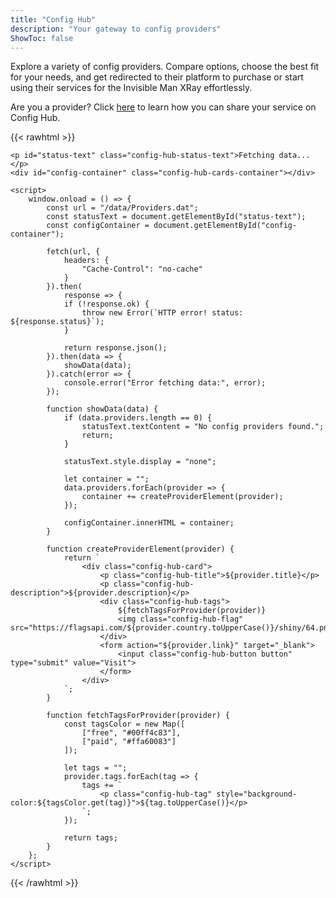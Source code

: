 ```yaml
---
title: "Config Hub"
description: "Your gateway to config providers"
ShowToc: false
---
```


Explore a variety of config providers. Compare options, choose the best fit for your needs, and get redirected to their platform to purchase or start using their services for the Invisible Man XRay effortlessly.

Are you a provider? Click [here](../provider-submission) to learn how you can share your service on Config Hub.

{{< rawhtml >}}
    
    <p id="status-text" class="config-hub-status-text">Fetching data...</p>
    <div id="config-container" class="config-hub-cards-container"></div>

    <script>
        window.onload = () => {
            const url = "/data/Providers.dat";
            const statusText = document.getElementById("status-text");
            const configContainer = document.getElementById("config-container");

            fetch(url, {
                headers: {
                    "Cache-Control": "no-cache"
                }
            }).then(
                response => {
                if (!response.ok) {
                    throw new Error(`HTTP error! status: ${response.status}`);
                }

                return response.json();
            }).then(data => {
                showData(data);
            }).catch(error => {
                console.error("Error fetching data:", error);
            });

            function showData(data) {
                if (data.providers.length == 0) {
                    statusText.textContent = "No config providers found.";
                    return;
                }

                statusText.style.display = "none";

                let container = "";
                data.providers.forEach(provider => {
                    container += createProviderElement(provider);
                });

                configContainer.innerHTML = container;
            }

            function createProviderElement(provider) {
                return `
                    <div class="config-hub-card">
                        <p class="config-hub-title">${provider.title}</p>
                        <p class="config-hub-description">${provider.description}</p>
                        <div class="config-hub-tags">
                            ${fetchTagsForProvider(provider)}
                            <img class="config-hub-flag" src="https://flagsapi.com/${provider.country.toUpperCase()}/shiny/64.png"/>
                        </div>
                        <form action="${provider.link}" target="_blank">
                            <input class="config-hub-button button" type="submit" value="Visit">
                        </form>
                    </div>
                `;
            }

            function fetchTagsForProvider(provider) {
                const tagsColor = new Map([
                    ["free", "#00ff4c83"],
                    ["paid", "#ffa60083"]
                ]);

                let tags = "";
                provider.tags.forEach(tag => {
                    tags += `
                        <p class="config-hub-tag" style="background-color:${tagsColor.get(tag)}">${tag.toUpperCase()}</p>
                    `;
                });

                return tags;
            }
        };
    </script>

{{< /rawhtml >}}